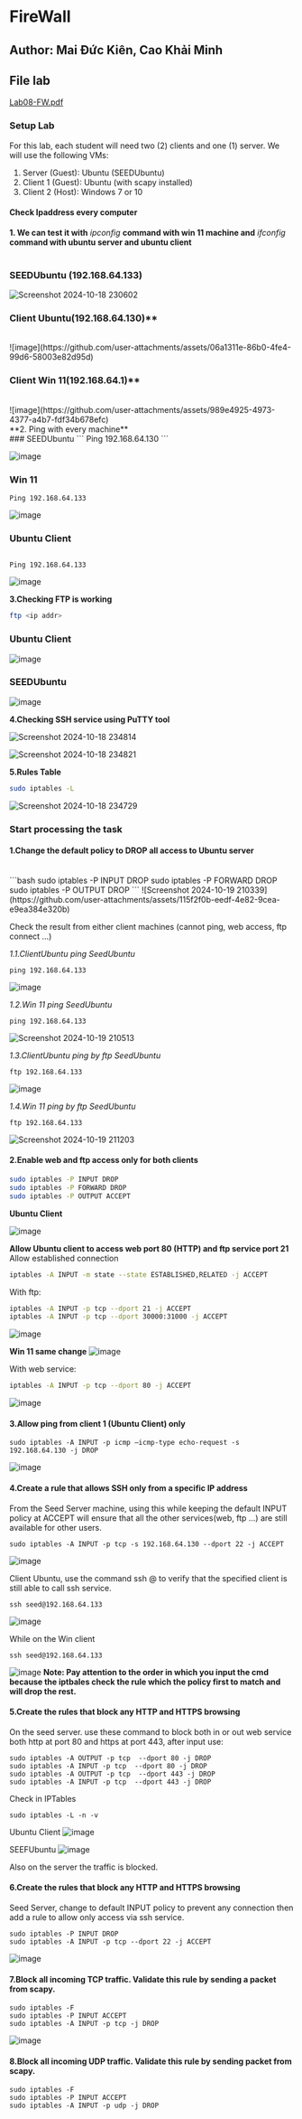# FireWall
## Author: Mai Đức Kiên, Cao Khải Minh
## File lab 
[Lab08-FW.pdf](https://github.com/user-attachments/files/17437961/Lab08-FW.pdf)
### Setup Lab
For this lab, each student will need two (2) clients and one (1) server. We will use the following VMs:
1. Server (Guest): Ubuntu (SEEDUbuntu)
2. Client 1 (Guest): Ubuntu (with scapy installed)
3. Client 2 (Host): Windows 7 or 10

#### Check Ipaddress every computer
**1. We can test it with** *ipconfig* **command with win 11 machine and** *ifconfig* **command with ubuntu server and ubuntu client** <br><br>
### SEEDUbuntu (192.168.64.133) <br>

![Screenshot 2024-10-18 230602](https://github.com/user-attachments/assets/3ba3210b-f0f2-4565-884c-1dc3d36bd8b9) <br>
                             

### Client Ubuntu(192.168.64.130)** 
<br>
![image](https://github.com/user-attachments/assets/06a1311e-86b0-4fe4-99d6-58003e82d95d)
<br>

 
### Client Win 11(192.168.64.1)**
<br>
![image](https://github.com/user-attachments/assets/989e4925-4973-4377-a4b7-fdf34b678efc)
 <br>
**2. Ping with every machine**<br>
### SEEDUbuntu
```
Ping 192.168.64.130
```

![image](https://github.com/user-attachments/assets/64fc591e-a63a-44f8-920c-5cc0f76e7ad6)


### Win 11
```
Ping 192.168.64.133
```
![image](https://github.com/user-attachments/assets/01e54d9b-4098-48a4-922c-e89cb94c08a6)
 
### Ubuntu Client 
```

Ping 192.168.64.133
```
![image](https://github.com/user-attachments/assets/12435214-79a3-4f65-a633-1fcbf032618f)


**3.Checking FTP is working**
```bash
ftp <ip addr>
```
### Ubuntu Client
![image](https://github.com/user-attachments/assets/c62b8c77-860f-4b3c-abc0-8ce085a1f08c)
### SEEDUbuntu
![image](https://github.com/user-attachments/assets/7eff609c-d27f-4212-a781-e11d0bbd1540)



**4.Checking SSH service using PuTTY tool**

![Screenshot 2024-10-18 234814](https://github.com/user-attachments/assets/a4b83b2a-46a2-43b7-ad4d-06d217a20000)

![Screenshot 2024-10-18 234821](https://github.com/user-attachments/assets/2dcfb66e-28c7-4eb1-875d-b090594011dd)

**5.Rules Table**

```bash
sudo iptables -L
```

![Screenshot 2024-10-18 234729](https://github.com/user-attachments/assets/71730c2f-374a-47d1-b1ca-0ecafc6f33bd)


### Start processing the task <br>
#### 1.Change the default policy to DROP all access to Ubuntu server 
<br>
```bash
sudo iptables -P INPUT DROP
sudo iptables -P FORWARD DROP
sudo iptables -P OUTPUT DROP
```
![Screenshot 2024-10-19 210339](https://github.com/user-attachments/assets/115f2f0b-eedf-4e82-9cea-e9ea384e320b)

Check the result from either client machines (cannot ping, web access, ftp connect …)

*1.1.ClientUbuntu ping SeedUbuntu*
```
ping 192.168.64.133
```

![image](https://github.com/user-attachments/assets/e22de540-d85d-4db3-825f-1dda04b94834)


*1.2.Win 11 ping SeedUbuntu*
```
ping 192.168.64.133
```

![Screenshot 2024-10-19 210513](https://github.com/user-attachments/assets/878e8325-5106-4f7b-9731-d5577b23a439)

*1.3.ClientUbuntu ping by ftp SeedUbuntu*

```
ftp 192.168.64.133
```
![image](https://github.com/user-attachments/assets/1d6bd37c-e949-48b8-8b5c-7b1ed3e559e0)


*1.4.Win 11 ping by ftp SeedUbuntu*

```
ftp 192.168.64.133
```
![Screenshot 2024-10-19 211203](https://github.com/user-attachments/assets/79516f98-42fe-4a30-8293-8846ae59445c)

#### 2.Enable web and ftp access only for both clients

```bash
sudo iptables -P INPUT DROP
sudo iptables -P FORWARD DROP
sudo iptables -P OUTPUT ACCEPT
```
**Ubuntu Client**

![image](https://github.com/user-attachments/assets/6328cde8-881b-4098-a0a6-689b03863f93)




**Allow Ubuntu client to access web port 80 (HTTP) and ftp service port 21**
Allow established connection
```bash
iptables -A INPUT -m state --state ESTABLISHED,RELATED -j ACCEPT
```

With ftp:
```bash
iptables -A INPUT -p tcp --dport 21 -j ACCEPT
iptables -A INPUT -p tcp --dport 30000:31000 -j ACCEPT
```
![image](https://github.com/user-attachments/assets/8c8a6fcc-6ba3-4f5f-990e-2cfe27e8809e)

**Win 11 same change**
![image](https://github.com/user-attachments/assets/4dc657f6-ebe5-42e4-a3fb-26480822879a)





With web service:
```bash
iptables -A INPUT -p tcp --dport 80 -j ACCEPT
```
![image](https://github.com/user-attachments/assets/cfa7ec61-efb5-46c6-8d33-3bc492b1c3b6)

#### 3.Allow ping from client 1 (Ubuntu Client) only
```
sudo iptables -A INPUT -p icmp –icmp-type echo-request -s 192.168.64.130 -j DROP
```
![image](https://github.com/user-attachments/assets/2ea2f6ad-24ee-41f9-b311-42598635e05b)


#### 4.Create a rule that allows SSH only from a specific IP address
From the Seed Server machine, using this while keeping the default INPUT policy at ACCEPT will ensure that all the other services(web, ftp ...) are still available for other users.

```
sudo iptables -A INPUT -p tcp -s 192.168.64.130 --dport 22 -j ACCEPT
```
![image](https://github.com/user-attachments/assets/55e632eb-d0eb-4ec5-a1ca-39d221a2ea3e)

Client Ubuntu, use the command ssh <user>@<server-ip> to verify that the specified client is still able to call ssh service. 

```
ssh seed@192.168.64.133
```

![image](https://github.com/user-attachments/assets/56c2b5ed-a5f7-419d-a58e-6349ab31014d)

While on the Win client 
```
ssh seed@192.168.64.133
```
![image](https://github.com/user-attachments/assets/fbd2f72c-234c-47ca-b2bb-48428f5c8554)
**Note: Pay attention to the order in which you input the cmd because the iptbales check the rule which the policy first to match and will drop the rest.**

#### 5.Create the rules that block any HTTP and HTTPS browsing
On the seed server. use these command to block both in or out web service both http at port 80 and https at port 443, after input use:
```
sudo iptables -A OUTPUT -p tcp  --dport 80 -j DROP
sudo iptables -A INPUT -p tcp  --dport 80 -j DROP
sudo iptables -A OUTPUT -p tcp  --dport 443 -j DROP
sudo iptables -A INPUT -p tcp  --dport 443 -j DROP

```
Check in IPTables
```
sudo iptables -L -n -v 
```
Ubuntu Client
![image](https://github.com/user-attachments/assets/a8fe846b-90a5-4d8a-92ee-ee4fc0fab5ce)

SEEFUbuntu
![image](https://github.com/user-attachments/assets/c480d243-f161-4201-863b-f075cd39a354)

Also on the server the traffic is blocked.

#### 6.Create the rules that block any HTTP and HTTPS browsing
Seed Server, change to default INPUT policy to prevent any connection then add a rule to allow only access via ssh service.
```
sudo iptables -P INPUT DROP
sudo iptables -A INPUT -p tcp --dport 22 -j ACCEPT 
```
![image](https://github.com/user-attachments/assets/097a4ea9-22c6-4275-8beb-320ae253e0aa)

#### 7.Block all incoming TCP traffic. Validate this rule by sending a packet from scapy. 
```
sudo iptables -F
sudo iptables -P INPUT ACCEPT
sudo iptables -A INPUT -p tcp -j DROP
```
![image](https://github.com/user-attachments/assets/2fe022da-7ebf-43df-9b6f-5a8d2b9651ab)
#### 8.Block all incoming UDP traffic. Validate this rule by sending packet from scapy.

```
sudo iptables -F
sudo iptables -P INPUT ACCEPT
sudo iptables -A INPUT -p udp -j DROP
```





















